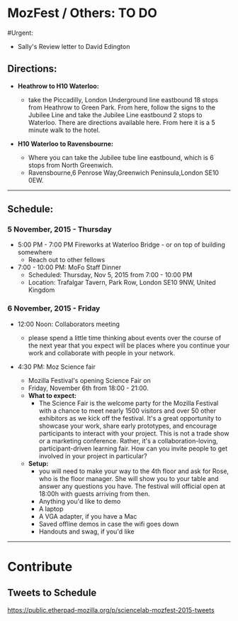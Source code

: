 # MozFest / Others: TO DO

#Urgent:
* Sally's Review letter to David Edington


## Directions:
* **Heathrow to H10 Waterloo:**
	* take the Piccadilly, London Underground line eastbound 18 stops from Heathrow to Green Park. From here, follow the signs to the Jubilee Line and take the Jubilee Line eastbound 2 stops to Waterloo. There are directions available here.  From here it is a 5 minute walk to the hotel. 

* **H10 Waterloo to Ravensbourne:**
	* Where you can take the Jubilee tube line eastbound, which is 6 stops from North Greenwich. 
	* Ravensbourne,6 Penrose Way,Greenwich Peninsula,London SE10 0EW.


***
## Schedule:

### 5 November, 2015 - Thursday
* 5:00 PM - 7:00 PM Fireworks at Waterloo Bridge - or on top of building somewhere
	* Reach out to other fellows 
* 7:00 - 10:00 PM: MoFo Staff Dinner
	* Scheduled: Thursday, Nov 5, 2015 from 7:00 - 10:00 PM
	* Location: Trafalgar Tavern, Park Row, London SE10 9NW, United Kingdom


### 6 November, 2015 - Friday
* 12:00 Noon: Collaborators meeting 
	*  please spend a little time thinking about events over the course of the next year that you expect will be places where you continue your work and collaborate with people in your network.  

* 4:30 PM: Moz Science fair
	* Mozilla Festival's opening Science Fair on 
	* Friday, November 6th from 18:00 - 21:00. 
	* **What to expect:**
		* The Science Fair is the welcome party for the Mozilla Festival with a chance to meet nearly 1500 visitors and over 50 other exhibitors as we kick off the festival. It's a great opportunity to showcase your work, share early prototypes, and encourage participants to interact with your project. This is not a trade show or a marketing conference. Rather, it's a collaboration-loving, participant-driven learning fair. How can you invite people to get involved in your project in particular?
	* **Setup:**
		* you will need to make your way to the 4th floor and ask for Rose, who is the floor manager. She will show you to your table and answer any questions you have. The festival will official open at 18:00h with guests arriving from then. 
		* Anything you'd like to demo
		* A laptop
		* A VGA adapter, if you have a Mac
		* Saved offline demos in case the wifi goes down
		* Handouts and swag, if you'd like
		

***
# Contribute
## Tweets to Schedule
https://public.etherpad-mozilla.org/p/sciencelab-mozfest-2015-tweets

